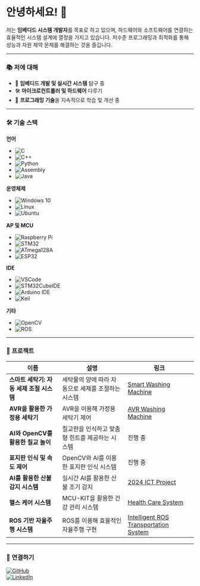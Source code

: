 # 안녕하세요! 👋

저는 **임베디드 시스템 개발자**를 목표로 하고 있으며, 하드웨어와 소프트웨어를 연결하는 효율적인 시스템 설계에 열정을 가지고 있습니다. 저수준 프로그래밍과 최적화를 통해 성능과 자원 제약 문제를 해결하는 것을 즐깁니다.

---

### 📚 **저에 대해**

- 🚀 **임베디드 개발 및 실시간 시스템** 탐구 중
- 🛠️ **마이크로컨트롤러 및 하드웨어** 다루기
- 📖 **프로그래밍 기술**을 지속적으로 학습 및 개선 중

---

### 🛠️ **기술 스택**

**언어**
- ![C](https://img.shields.io/badge/-C-blue)
- ![C++](https://img.shields.io/badge/-C++-blue)
- ![Python](https://img.shields.io/badge/-Python-yellow)
- ![Assembly](https://img.shields.io/badge/-Assembly-lightgrey)
- ![Java](https://img.shields.io/badge/-Java-orange)

**운영체제**
- ![Windows 10](https://img.shields.io/badge/-Windows_10-blue)
- ![Linux](https://img.shields.io/badge/-Linux-orange)
- ![Ubuntu](https://img.shields.io/badge/-Ubuntu-red)

**AP 및 MCU**
- ![Raspberry Pi](https://img.shields.io/badge/-Raspberry_Pi-green)
- ![STM32](https://img.shields.io/badge/-STM32-blue)
- ![ATmega128A](https://img.shields.io/badge/-ATmega128A-green)
- ![ESP32](https://img.shields.io/badge/-ESP32-orange)

**IDE**
- ![VSCode](https://img.shields.io/badge/-VSCode-blue)
- ![STM32CubeIDE](https://img.shields.io/badge/-STM32CubeIDE-blue)
- ![Arduino IDE](https://img.shields.io/badge/-Arduino_IDE-green)
- ![Keil](https://img.shields.io/badge/-Keil-orange)

**기타**
- ![OpenCV](https://img.shields.io/badge/-OpenCV-lightblue)
- ![ROS](https://img.shields.io/badge/-ROS-black)

---

### 📂 **프로젝트**

| 이름 | 설명 | 링크 |
|------|------|------|
| **스마트 세탁기: 자동 세제 조절 시스템** | 세탁물의 양에 따라 자동으로 세제를 조절하는 시스템 | [Smart Washing Machine](https://github.com/Kwonsiwoo2/Smart_WashingMachine) |
| **AVR을 활용한 가정용 세탁기** | AVR을 이용해 가정용 세탁기 제어 | [AVR Washing Machine](https://github.com/Kwonsiwoo2/AVR_WashingMachine) |
| **AI와 OpenCV를 활용한 칠교 놀이** | 칠교판을 인식하고 맞춤형 힌트를 제공하는 시스템 | 진행 중 |
| **표지판 인식 및 속도 제어** | OpenCV와 AI를 이용한 표지판 인식 시스템 | 진행 중 |
| **AI를 활용한 산불 감지 시스템** | 실시간 AI를 활용한 산불 조기 감지 | [2024 ICT Project](https://github.com/Kwonsiwoo2/2024_ICT_Project) |
| **헬스 케어 시스템** | MCU-KIT을 활용한 건강 관리 시스템 | [Health Care System](https://github.com/Kwonsiwoo2/HealthCareSystem) |
| **ROS 기반 자율주행 시스템** | ROS를 이용해 효율적인 자율주행 구현 | [Intelligent ROS Transportation System](https://github.com/Kwonsiwoo2/Intelligent_ROS_Transportation_System) |

---

### 🔗 **연결하기**

[![GitHub](https://img.shields.io/badge/GitHub-Profile-blue?logo=github)](https://github.com/Kwonsiwoo2)  
[![LinkedIn](https://img.shields.io/badge/LinkedIn-Profile-blue?logo=linkedin)](https://www.linkedin.com/in/%EC%8B%9C%EC%9A%B0-%EA%B6%8C-064765341/)
